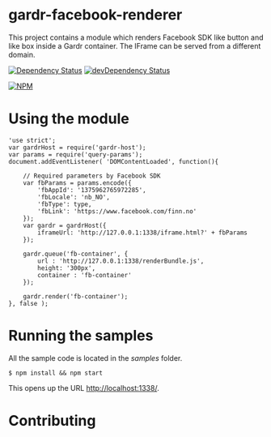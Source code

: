 # gardr-facebook-renderer

This project contains a module which renders Facebook SDK like button and like box inside a Gardr container. The IFrame can be served from a different domain.

[![Dependency Status](https://david-dm.org/gardr/gardr-facebook.png)](https://david-dm.org/gardr/gardr-facebook)
[![devDependency Status](https://david-dm.org/gardr/gardr-facebook/dev-status.png)](https://david-dm.org/gardr/gardr-facebook#info=devD)

[![NPM](https://nodei.co/npm/gardr-facebook.png?stars=true&downloads=true)](https://npmjs.org/package/gardr-facebook)

# Using the module

	'use strict';
	var gardrHost = require('gardr-host');
	var params = require('query-params');
	document.addEventListener( 'DOMContentLoaded', function(){	

		// Required parameters by Facebook SDK
		var fbParams = params.encode({
			'fbAppId': '1375962765972285',
			'fbLocale': 'nb_NO',
			'fbType': type,
			'fbLink': 'https://www.facebook.com/finn.no'
		});
		var gardr = gardrHost({
			iframeUrl: 'http://127.0.0.1:1338/iframe.html?' + fbParams
		});

		gardr.queue('fb-container', {
			url : 'http://127.0.0.1:1338/renderBundle.js',
			height: '300px',
			container : 'fb-container'
		});

		gardr.render('fb-container');
	}, false );

#  Running the samples
All the sample code is located in the _samples_ folder.

	$ npm install && npm start

This opens up the URL [http://localhost:1338/](http://localhost:1338/).

# Contributing


